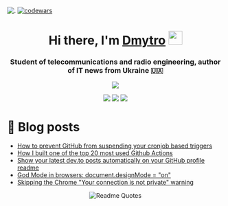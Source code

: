 
![.](https://komarev.com/ghpvc/?username=Jurdio&color=yellowgreen)  [![codewars](https://www.codewars.com/users/DmytroKupets/badges/micro)](https://www.codewars.com/users/DmytroKupets)


<!-- markdownlint-disable MD033 MD041 -->


<h1 align="center">Hi there, I'm <a href="https://www.linkedin.com/in/dmytro-kupets/" target="_blank"/>Dmytro</a> 
    <img src="https://github.com/blackcater/blackcater/raw/main/images/Hi.gif" height="32"/> </h1>
<h3 align="center">Student of telecommunications and radio engineering, author of IT news from Ukraine 🇺🇦</h3>
<div align="center">
<img src="https://readme-typing-svg.demolab.com?font=Fira+Code&duration=4500&pause=500&center=true&vCenter=true&random=false&width=350&lines=Java+Developer;Software+Development+Engineer">
</div>
<!-- markdownlint-enable MD033 -->

<div align="center">
    
![](http://github-profile-summary-cards.vercel.app/api/cards/profile-details?username=Jurdio&theme=ayu_mirage)
![](http://github-profile-summary-cards.vercel.app/api/cards/repos-per-language?username=Jurdio&theme=ayu_mirage)
![](http://github-profile-summary-cards.vercel.app/api/cards/stats?username=Jurdio&theme=ayu_mirage)

</div>

# 📜 Blog posts
<!-- BLOG-POST-LIST:START -->
- [How to prevent GitHub from suspending your cronjob based triggers](https://dev.to/gautamkrishnar/how-to-prevent-github-from-suspending-your-cronjob-based-triggers-knf)
- [How I built one of the top 20 most used Github Actions](https://www.gautamkrishnar.com/how-i-built-one-of-the-top-20-most-used-github-actions/)
- [Show your latest dev.to posts automatically on your GitHub profile readme](https://dev.to/gautamkrishnar/show-your-latest-dev-to-posts-automatically-in-your-github-profile-readme-3nk8)
- [God Mode in browsers: document.designMode = &quot;on&quot;](https://dev.to/gautamkrishnar/god-mode-in-browsers-document-designmode-on-2pmo)
- [Skipping the Chrome &quot;Your connection is not private&quot; warning](https://dev.to/gautamkrishnar/quickbits-1-skipping-the-chrome-your-connection-is-not-private-warning-4kp1)
<!-- BLOG-POST-LIST:END -->
<div align="center">
    
![Readme Quotes](https://quotes-github-readme.vercel.app/api?type=horizontal&theme=nord&quote=One%20day%20or%20day%20one...%20Ahh..%20I`ll%20do%20it%20one%20day.%20Okay..%20that`s%20up%20to%20you...%20or%20day%20one)
</div>





